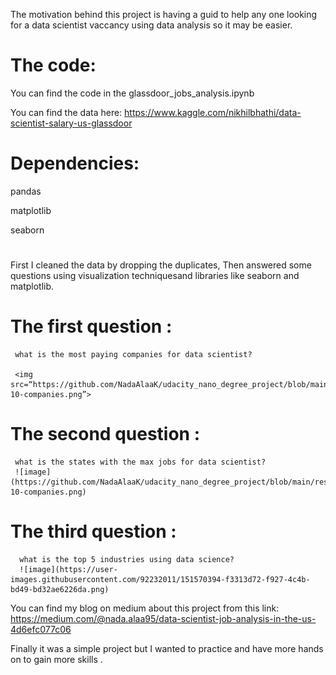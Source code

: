 The motivation behind this project is having a guid to help any one looking for a data scientist vaccancy using data analysis so it may be easier.
# The code:
You can find the code in the glassdoor_jobs_analysis.ipynb

You can find the data here: 
                  https://www.kaggle.com/nikhilbhathi/data-scientist-salary-us-glassdoor

# Dependencies:
  pandas
  
  matplotlib
  
  seaborn
#  
First I cleaned the data by dropping the duplicates, Then answered some questions using visualization techniquesand libraries like seaborn and matplotlib.
  # The first question : 
     what is the most paying companies for data scientist?
     
     <img src=“https://github.com/NadaAlaaK/udacity_nano_degree_project/blob/main/results/top-10-companies.png”>
   # The second question : 
     what is the states with the max jobs for data scientist?
     ![image](https://github.com/NadaAlaaK/udacity_nano_degree_project/blob/main/results/top-10-companies.png)

  # The third question : 
      what is the top 5 industries using data science?
      ![image](https://user-images.githubusercontent.com/92232011/151570394-f3313d72-f927-4c4b-bd49-bd32ae6226da.png)

      
 You can find my blog on medium about this project from this link:
                 https://medium.com/@nada.alaa95/data-scientist-job-analysis-in-the-us-4d6efc077c06
  
Finally it was a simple project but I wanted to practice and have more hands on to gain more skills .
